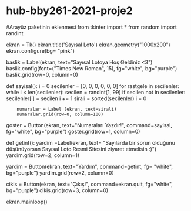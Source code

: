 # hub-bby261-2021-proje2
#Arayüz paketinin eklenmesi
from tkinter import *
from random import randint

ekran = Tk()
ekran.title('Sayısal Loto')
ekran.geometry("1000x200")
ekran.configure(bg= "pink")

baslik = Label(ekran, text="Sayısal Lotoya Hoş Geldiniz <3")
baslik.config(font=("Times New Roman", 15), fg="white", bg="purple")
baslik.grid(row=0, column=0)

def sayisal():
    i = 0
    secilenler = [0, 0, 0, 0, 0, 0]
    for rastgele in secilenler:
        while i < len(secilenler):
            secilen = randint(1, 99)
            if secilen not in secilenler:
                secilenler[i] = secilen
                i += 1
        sirali = sorted(secilenler)
        i = 0

        numaralar = Label (ekran, text=sirali)
        numaralar.grid(row=0, column=100)

goster = Button(ekran, text="Numaraları Yazdır!", command=sayisal, fg="white", bg="purple")
goster.grid(row=1, column=0)

def getint():
    yardim =Label(ekran, text= "Sayılarda bir sorun olduğunu düşünüyorsan Sayısal Loto Resmi Sitesini ziyaret etmelisin :)")
    yardim.grid(row=2, column=1)

yardim = Button(ekran, text="Yardım", command=getint, fg= "white", bg="purple")
yardim.grid(row=2, column=0)

cikis = Button(ekran, text="Çıkış!", command=ekran.quit, fg="white", bg="purple")
cikis.grid(row=3, column=0)

ekran.mainloop()
